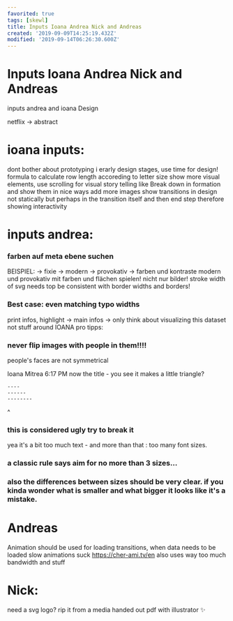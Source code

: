 ```yaml
---
favorited: true
tags: [skewl]
title: Inputs Ioana Andrea Nick and Andreas
created: '2019-09-09T14:25:19.432Z'
modified: '2019-09-14T06:26:30.600Z'
---
```


# Inputs Ioana Andrea Nick and Andreas

inputs andrea and ioana Design

netflix -> abstract

# ioana inputs: 
dont bother about prototyping i  erarly design stages, use time for design!
formula to calculate row length accoreding to letter size 
show more visual elements, use scrolling for visual story telling like 
Break down in formation and show them in nice ways
add more images
show transitions in design not statically but perhaps in the transition itself and then end step therefore showing interactivity

# inputs andrea:
### farben auf meta ebene suchen
BEISPIEL: -> fixie -> modern -> provokativ -> farben und kontraste modern und provokativ
mit farben und flächen spielen! nicht nur bilder!
stroke width of svg needs top be consistent with border widths and borders! 
### Best case: even matching typo widths
print infos, highlight -> main infos -> only think about visualizing this dataset not stuff around
IOANA pro tipps:
### never flip images with people in them!!!!
people's faces are not symmetrical


Ioana Mitrea 6:17 PM
now the title - you see it makes a little triangle?
```
----
------
--------
```
^
### this is considered ugly try to break it

yea it's a bit too much text - and more than that : too many font sizes. 
### a classic rule says aim for no more than 3 sizes... 
### also the differences between sizes should be very clear. if you kinda wonder what is smaller and what bigger it looks like it's a mistake.


# Andreas

Animation should be used for loading transitions, when data needs to be loaded slow animations suck https://cher-ami.tv/en also uses way too much bandwidth and stuff

# Nick: 

need a svg logo? rip it from a media handed out pdf with illustrator ✨


